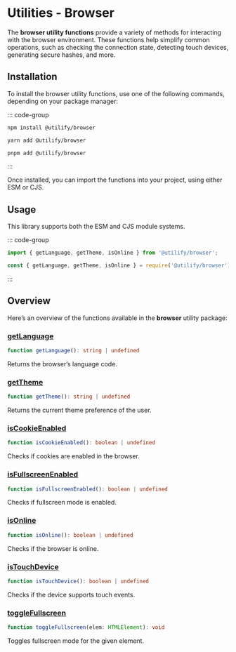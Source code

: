 # Utilities - Browser <Badge type="tip" text="2.0.1" />

The **browser utility functions** provide a variety of methods for interacting with the browser environment. These functions help simplify common operations, such as checking the connection state, detecting touch devices, generating secure hashes, and more.

## Installation

To install the browser utility functions, use one of the following commands, depending on your package manager:

::: code-group

```bash [npm]
npm install @utilify/browser
```

```bash [yarn]
yarn add @utilify/browser
```

```bash [pnpm]
pnpm add @utilify/browser
```

:::

Once installed, you can import the functions into your project, using either ESM or CJS.

## Usage

This library supports both the ESM and CJS module systems.

::: code-group

```typescript [esm]
import { getLanguage, getTheme, isOnline } from '@utilify/browser';
```

```javascript [cjs]
const { getLanguage, getTheme, isOnline } = require('@utilify/browser');
```

:::

## Overview

Here’s an overview of the functions available in the **browser** utility package:

### [getLanguage](./getLanguage.md)  
```typescript  
function getLanguage(): string | undefined  
```  
Returns the browser’s language code.

### [getTheme](./getTheme.md)  
```typescript  
function getTheme(): string | undefined  
```  
Returns the current theme preference of the user.

### [isCookieEnabled](./isCookieEnabled.md)  
```typescript  
function isCookieEnabled(): boolean | undefined  
```  
Checks if cookies are enabled in the browser.

### [isFullscreenEnabled](./isFullscreenEnabled.md)  
```typescript  
function isFullscreenEnabled(): boolean | undefined  
```  
Checks if fullscreen mode is enabled.

### [isOnline](./isOnline.md)  
```typescript  
function isOnline(): boolean | undefined  
```  
Checks if the browser is online.

### [isTouchDevice](./isTouchDevice.md)  
```typescript  
function isTouchDevice(): boolean | undefined  
```  
Checks if the device supports touch events.

### [toggleFullscreen](./toggleFullscreen.md)  
```typescript  
function toggleFullscreen(elem: HTMLElement): void  
```  
Toggles fullscreen mode for the given element.